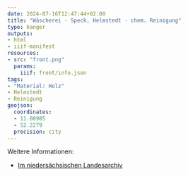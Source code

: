 ```yaml
---
date: 2024-07-16T12:47:44+02:00
title: "Wäscherei - Speck, Helmstedt - chem. Reinigung"
type: hanger
outputs:
- html
- iiif-manifest
resources:
- src: "front.png"
  params:
    iiif: front/info.json
tags:
- "Material: Holz"
- Helmstedt
- Reinigung
geojson:
  coordinates:
  - 11.00985
  - 52.2279
  precision: city
---
```



<div class="notes">
Weitere Informationen:
<ul>
<li><a href="https://www.arcinsys.niedersachsen.de/arcinsys/detailAction.action?detailid=v5258036">Im niedersächsischen Landesarchiv</a></li>
</ul>
</div>
